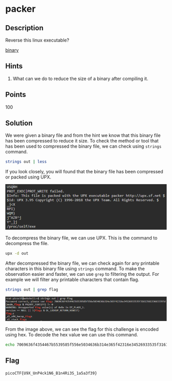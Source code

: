 # packer

## Description
Reverse this linux executable?

[binary](./Challenge/out)

## Hints
1. What can we do to reduce the size of a binary after compiling it.

## Points
100

## Solution
We were given a binary file and from the hint we know that this binary file has been compressed to reduce it size.
To check the method or tool that has been used to compressed the binary file, we can check using `strings` command.

```sh
strings out | less
```

If you look closely, you will found that the binary file has been compressed or packed using UPX.

![Binary file has been packed using UPX](./1.png)

To decompress the binary file, we can use UPX. This is the command to decompress the file.

```sh
upx -d out
```

After decompressed the binary file, we can check again for any printable characters in this binary file using `strings` command.
To make the observation easier and faster, we can use `grep` to filtering the output. For example we will filter any printable characters that contain flag.

```sh
strings out | grep flag
```

![Filtering the output of strings command](./2.png)

From the image above, we can see the flag for this challenge is encoded using hex.
To decode the hex value we can use this command.

```sh
echo 7069636f4354467b5539585f556e5034636b314e365f42316e34526933535f31613561336633397d | xxd -r -p
```

## Flag
`picoCTF{U9X_UnP4ck1N6_B1n4Ri3S_1a5a3f39}`

